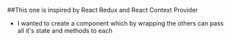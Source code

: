 ##This one is inspired by React Redux and React Context Provider
- I wanted to create a component which by wrapping the others can pass all it's state and methods to each
